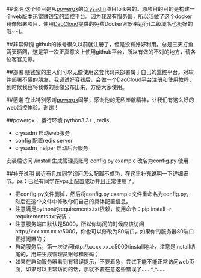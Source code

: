 ##说明
这个项目是从[powergx](https://git.airl.us/powergx)的[Crysadm](https://git.airl.us/powergx/crysadm)项目fork来的。原项目的目的是构建一个web版本迅雷赚钱宝的监控平台。因为我没有服务器，所以我做了这个docker镜像部署项目，使用[DaoCloud](https://www.daocloud.io/)提供的免费Docker容器来运行(二级域名也挺好的哦~~)。


##非常惭愧
github的帐号很久以前就注册了，但是没有好好利用。总是三天打鱼两天晒网，这是第一次正真意义上使用github平台，所以有做的不对的地方，请各位客官见谅。

##部署
赚钱宝的主人们可以无偿使用这套代码来部署属于自己的监控平台。对软件部署不懂的朋友，我调试好容器后，会做一个DaoCloud平台注册和使用教程，到时候我会将我做的镜像公布出来，方便大家使用。

##感谢
在此特别感谢[powergx](https://git.airl.us/powergx)同学，感谢他的无私奉献精神，让我们有这么好的web监控体验。谢谢！

##powergx：
运行环境 python3.3+ , redis
* crysadm 启动web服务
* config 配置redis server
* crysadm_helper 启动后台服务

安装后访问 /install 生成管理员账号
config.py.example 改名为config.py 使用

##补充说明
最近有几位同学询问怎么配置不成功，在这里补充说明一下详细细节。ps：已经有同学在vps上配置成功并且正常使用了。
* 把config.py文件删掉，然后将config.py.example文件重命名为config.py，然后在这个文件中修改你们自己的具体配置信息。
* 注意满足python的requirements.txt依赖，使用命令：pip install -r requirements.txt安装；
* 注意服务端口默认是5000，所以你访问的时候应该访问http://xxx.xxx.xx.x:5000，你也可以修改为80端口，如果你的服务器80端口正好闲置的；
* 启动服务后，第一次访问http://xx.xx.xx.x:5000/install地址，注意是install结尾的，用来生成管理员账号和密码；
* 如果在启动服务器看到有错误提示，不要着急，尝试下能不能正常访问web页面，如果可以正常访问的话，那就不要在意这些错误了……^_^……

